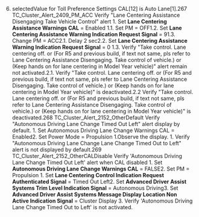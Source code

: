 6. selectedValue for Toll Preference Settings CAL[12] is Auto Lane[1].267 TC_Cluster_Alert_2409_PM_ACC Verify "Lane Centering Assistance Disengaging Take Vehicle Control" alert 1. Set **Lane Centering Assistance Warnings CAL** = Enabled 1.1. Set PM = OFF1.2. Set **Lane Centering Assistance Warning Indication Request Signal** = 91.3. Change PM = ACC2.1. Delay 2 sec2.2. Set **Lane Centering Assistance Warning Indication Request Signal** = 0 1.3. Verify "Take control. Lane centering off. or (For R5 and previous build, if text not same, pls refer to Lane Centering Assistance Disengaging. Take control of vehicle.) or (Keep hands on for lane centering in Model Year vehicle)" alert remain not activated.2.1. Verify "Take control. Lane centering off. or (For R5 and previous build, if text not same, pls refer to Lane Centering Assistance Disengaging. Take control of vehicle.) or (Keep hands on for lane centering in Model Year vehicle)" is deactivated.2.2 Verify "Take control. Lane centering off. or (For R5 and previous build, if text not same, pls refer to Lane Centering Assistance Disengaging. Take control of vehicle.) or (Keep hands on for lane centering in Model Year vehicle)" is deactivated.268 TC_Cluster_Alert_2152_OtherDefault Verify "Autonomous Driving Lane Change Timed Out Left" alert display by default. 1. Set Autonomous Driving Lane Change Warnings CAL = Enabled2. Set Power Mode = Propulsion 1.Observe the display. 1. Verify "Autonomous Driving Lane Change Lane Change Timed Out to Left" alert is not displayed by default.269 TC_Cluster_Alert_2152_OtherCALDisable Verify 'Autonomous Driving Lane Change Timed Out Left' alert when CAL disabled 1. Set **Autonomous Driving Lane Change Warnings CAL** = FALSE2. Set PM = Propulsion 1. Set **Lane Centering Control Indication Request Authenticated Signal** = Timed Out Left2. Set **Advanced Driver Assist Systems Trim Level Indication Signal** = Autonomous Driving3. Set **Advanced Driver Assist Systems Message Display Location Non Active Indication Signal** = Cluster Display 3. Verify 'Autonomous Driving Lane Change Timed Out to Left' is not activated.